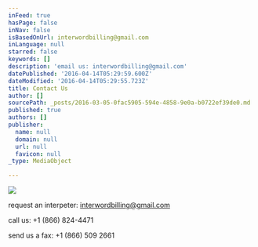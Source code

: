 ```yaml
---
inFeed: true
hasPage: false
inNav: false
isBasedOnUrl: interwordbilling@gmail.com
inLanguage: null
starred: false
keywords: []
description: 'email us: interwordbilling@gmail.com'
datePublished: '2016-04-14T05:29:59.600Z'
dateModified: '2016-04-14T05:29:55.723Z'
title: Contact Us
author: []
sourcePath: _posts/2016-03-05-0fac5905-594e-4858-9e0a-b0722ef39de0.md
published: true
authors: []
publisher:
  name: null
  domain: null
  url: null
  favicon: null
_type: MediaObject

---
```

![](https://s3-us-west-2.amazonaws.com/the-grid-img/p/9f6dd4c65c04603cbcdef0706179d7007a5ae167.jpg)

request an interpeter: interwordbilling@gmail.com

call us: +1 (866) 824-4471

send us a fax: +1 (866) 509 2661